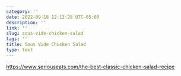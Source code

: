 ```yaml
---
category: ''
date: 2022-09-18 12:13:28 UTC-05:00
description: ''
link: ''
slug: sous-vide-chicken-salad
tags: ''
title: Sous Vide Chicken Salad
type: text
---
```


https://www.seriouseats.com/the-best-classic-chicken-salad-recipe